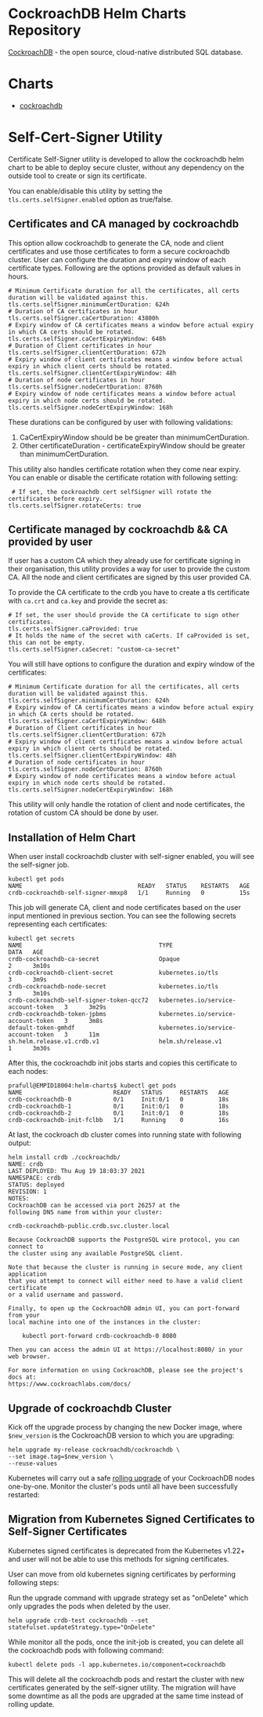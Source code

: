 # CockroachDB Helm Charts Repository

[CockroachDB](https://github.com/cockroachdb/cockroach) - the open source, cloud-native distributed SQL database.


# Charts

- [cockroachdb](cockroachdb)

# Self-Cert-Signer Utility

Certificate Self-Signer utility is developed to allow the cockroachdb helm chart to be able to deploy secure cluster,
without any dependency on the outside tool to create or sign its certificate.

You can enable/disable this utility by setting the `tls.certs.selfSigner.enabled` option as true/false.

## Certificates and CA managed by cockroachdb

This option allow cockroachdb to generate the CA, node and client certificates and use those certificates to form a secure
cockroachdb cluster. User can configure the duration and expiry window of each certificate types. Following are the options provided as
default values in hours.

```shell
# Minimum Certificate duration for all the certificates, all certs duration will be validated against this.
tls.certs.selfSigner.minimumCertDuration: 624h
# Duration of CA certificates in hour
tls.certs.selfSigner.caCertDuration: 43800h
# Expiry window of CA certificates means a window before actual expiry in which CA certs should be rotated.
tls.certs.selfSigner.caCertExpiryWindow: 648h
# Duration of Client certificates in hour
tls.certs.selfSigner.clientCertDuration: 672h
# Expiry window of client certificates means a window before actual expiry in which client certs should be rotated.
tls.certs.selfSigner.clientCertExpiryWindow: 48h
# Duration of node certificates in hour
tls.certs.selfSigner.nodeCertDuration: 8760h
# Expiry window of node certificates means a window before actual expiry in which node certs should be rotated.
tls.certs.selfSigner.nodeCertExpiryWindow: 168h
```

These durations can be configured by user with following validations:

1. CaCertExpiryWindow should be be greater than minimumCertDuration.
2. Other certificateDuration - certificateExpiryWindow should be greater than minimumCertDuration.

This utility also handles certificate rotation when they come near expiry. You can enable or disable the certificate
rotation with following setting:

```shell
 # If set, the cockroachdb cert selfSigner will rotate the certificates before expiry.
tls.certs.selfSigner.rotateCerts: true
```

## Certificate managed by cockroachdb && CA provided by user

If user has a custom CA which they already use for certificate signing in their organisation, this utility provides a way
for user to provide the custom CA. All the node and client certificates are signed by this user provided CA.

To provide the CA certificate to the crdb you have to create a tls certificate with `ca.crt` and `ca.key` and provide the
secret as:

```shell
# If set, the user should provide the CA certificate to sign other certificates.
tls.certs.selfSigner.caProvided: true
# It holds the name of the secret with caCerts. If caProvided is set, this can not be empty.
tls.certs.selfSigner.caSecret: "custom-ca-secret"
```

You will still have options to configure the duration and expiry window of the certificates:
```shell
# Minimum Certificate duration for all the certificates, all certs duration will be validated against this.
tls.certs.selfSigner.minimumCertDuration: 624h
# Expiry window of CA certificates means a window before actual expiry in which CA certs should be rotated.
tls.certs.selfSigner.caCertExpiryWindow: 648h
# Duration of Client certificates in hour
tls.certs.selfSigner.clientCertDuration: 672h
# Expiry window of client certificates means a window before actual expiry in which client certs should be rotated.
tls.certs.selfSigner.clientCertExpiryWindow: 48h
# Duration of node certificates in hour
tls.certs.selfSigner.nodeCertDuration: 8760h
# Expiry window of node certificates means a window before actual expiry in which node certs should be rotated.
tls.certs.selfSigner.nodeCertExpiryWindow: 168h
```

This utility will only handle the rotation of client and node certificates, the rotation of custom CA should be done by user.


## Installation of Helm Chart 

When user install cockroachdb cluster with self-signer enabled, you will see the self-signer job.

```
kubectl get pods
NAME                                 READY   STATUS    RESTARTS   AGE
crdb-cockroachdb-self-signer-mmxp8   1/1     Running   0          15s
```

This job will generate CA, client and node certificates based on the user input mentioned in previous section. You can 
see the following secrets representing each certificates:

```
kubectl get secrets 
NAME                                       TYPE                                  DATA   AGE
crdb-cockroachdb-ca-secret                 Opaque                                2      3m10s
crdb-cockroachdb-client-secret             kubernetes.io/tls                     3      3m9s
crdb-cockroachdb-node-secret               kubernetes.io/tls                     3      3m10s
crdb-cockroachdb-self-signer-token-qcc72   kubernetes.io/service-account-token   3      3m29s
crdb-cockroachdb-token-jpbms               kubernetes.io/service-account-token   3      3m8s
default-token-gmhdf                        kubernetes.io/service-account-token   3      11m
sh.helm.release.v1.crdb.v1                 helm.sh/release.v1                    1      3m30s
```

After this, the cockroachdb init jobs starts and copies this certificate to each nodes:

```
prafull@EMPID18004:helm-charts$ kubectl get pods
NAME                          READY   STATUS     RESTARTS   AGE
crdb-cockroachdb-0            0/1     Init:0/1   0          18s
crdb-cockroachdb-1            0/1     Init:0/1   0          18s
crdb-cockroachdb-2            0/1     Init:0/1   0          18s
crdb-cockroachdb-init-fclbb   1/1     Running    0          16s
```

At last, the cockroach db cluster comes into running state with following output:
```
helm install crdb ./cockroachdb/
NAME: crdb
LAST DEPLOYED: Thu Aug 19 18:03:37 2021
NAMESPACE: crdb
STATUS: deployed
REVISION: 1
NOTES:
CockroachDB can be accessed via port 26257 at the
following DNS name from within your cluster:

crdb-cockroachdb-public.crdb.svc.cluster.local

Because CockroachDB supports the PostgreSQL wire protocol, you can connect to
the cluster using any available PostgreSQL client.

Note that because the cluster is running in secure mode, any client application
that you attempt to connect will either need to have a valid client certificate
or a valid username and password.

Finally, to open up the CockroachDB admin UI, you can port-forward from your
local machine into one of the instances in the cluster:

    kubectl port-forward crdb-cockroachdb-0 8080

Then you can access the admin UI at https://localhost:8080/ in your web browser.

For more information on using CockroachDB, please see the project's docs at:
https://www.cockroachlabs.com/docs/
```

## Upgrade of cockroachdb Cluster

Kick off the upgrade process by changing the new Docker image, where `$new_version` is the CockroachDB version to which you are upgrading:

```shell
helm upgrade my-release cockroachdb/cockroachdb \
--set image.tag=$new_version \
--reuse-values
```

Kubernetes will carry out a safe [rolling upgrade](https://kubernetes.io/docs/tutorials/stateful-application/basic-stateful-set/#updating-statefulsets) of your CockroachDB nodes one-by-one. Monitor the cluster's pods until all have been successfully restarted:

## Migration from Kubernetes Signed Certificates to Self-Signer Certificates

Kubernetes signed certificates is deprecated from the Kubernetes v1.22+ and user will not be able to use this methods for
signing certificates.

User can move from old kubernetes signing certificates by performing following steps:

Run the upgrade command with upgrade strategy set as "onDelete" which only upgrades the pods when deleted by the user.

```shell
helm upgrade crdb-test cockroachdb --set statefulset.updateStrategy.type="OnDelete"
```

While monitor all the pods, once the init-job is created, you can delete all the cockroachdb pods with following command:

```shell
kubectl delete pods -l app.kubernetes.io/component=cockroachdb
```

This will delete all the cockroachdb pods and restart the cluster with new certificates generated by the self-signer utility.
The migration will have some downtime as all the pods are upgraded at the same time instead of rolling update.
